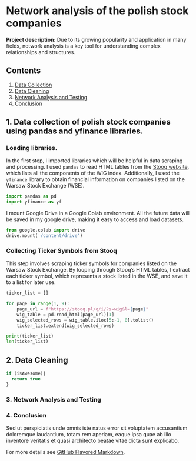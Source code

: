 # Network analysis of the polish stock companies

**Project description:** Due to its growing popularity and application in many fields, network analysis is a key tool for understanding complex relationships and structures.


## Contents
1. [Data Collection](#1-data-collection-of-polish-stock-companies-using-pandas-and-yfinance-libraries)
2. [Data Cleaning](#2-data-cleaning)
3. [Network Analysis and Testing](#3-network-analysis-and-testing)
4. [Conclusion](#4-conclusion)

## 1. Data collection of polish stock companies using pandas and yfinance libraries.

### Loading libraries.

In the first step, I imported libraries which will be helpful in data scraping and processing. I used `pandas` to read HTML tables from the [Stooq website](https://stooq.pl/), which lists all the components of the WIG index. Additionally, I used the `yfinance` library to obtain financial information on companies listed on the Warsaw Stock Exchange (WSE).

```python
import pandas as pd
import yfinance as yf
```

I mount Google Drive in a Google Colab environment. All the future data will be saved in my google drive, making it easy to access and load datasets. 

```python
from google.colab import drive
drive.mount('/content/drive')
```

### Collecting Ticker Symbols from Stooq

This step involves scraping ticker symbols for companies listed on the Warsaw Stock Exchange. By looping through Stooq’s HTML tables, I extract each ticker symbol, which represents a stock listed in the WSE, and save it to a list for later use.

```python
ticker_list = []

for page in range(1, 9):
    page_url = f"https://stooq.pl/q/i/?s=wig&l={page}"
    wig_table = pd.read_html(page_url)[1]
    wig_selected_rows = wig_table.iloc[5:-1, 0].tolist()
    ticker_list.extend(wig_selected_rows)

print(ticker_list)
len(ticker_list)
```
## 2. Data Cleaning

```javascript
if (isAwesome){
  return true
}
```

### 3. Network Analysis and Testing



### 4. Conclusion

Sed ut perspiciatis unde omnis iste natus error sit voluptatem accusantium doloremque laudantium, totam rem aperiam, eaque ipsa quae ab illo inventore veritatis et quasi architecto beatae vitae dicta sunt explicabo. 

For more details see [GitHub Flavored Markdown](https://guides.github.com/features/mastering-markdown/).
